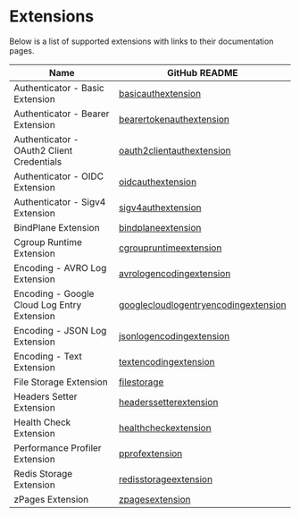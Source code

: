 # Extensions

Below is a list of supported extensions with links to their documentation pages.

| Name                                        | GitHub README                                                                                                                                                                             |
| ------------------------------------------- | ----------------------------------------------------------------------------------------------------------------------------------------------------------------------------------------- |
| Authenticator - Basic Extension             | [basicauthextension](https://github.com/open-telemetry/opentelemetry-collector-contrib/blob/v0.135.0/extension/basicauthextension/README.md)                                              |
| Authenticator - Bearer Extension            | [bearertokenauthextension](https://github.com/open-telemetry/opentelemetry-collector-contrib/blob/v0.135.0/extension/bearertokenauthextension/README.md)                                  |
| Authenticator - OAuth2 Client Credentials   | [oauth2clientauthextension](https://github.com/open-telemetry/opentelemetry-collector-contrib/blob/v0.135.0/extension/oauth2clientauthextension/README.md)                                |
| Authenticator - OIDC Extension              | [oidcauthextension](https://github.com/open-telemetry/opentelemetry-collector-contrib/blob/v0.135.0/extension/oidcauthextension/README.md)                                                |
| Authenticator - Sigv4 Extension             | [sigv4authextension](https://github.com/open-telemetry/opentelemetry-collector-contrib/blob/v0.135.0/extension/sigv4authextension/README.md)                                              |
| BindPlane Extension                         | [bindplaneextension](../extension/bindplaneextension/README.md)                                                                                                                           |
| Cgroup Runtime Extension                    | [cgroupruntimeextension](https://github.com/open-telemetry/opentelemetry-collector-contrib/blob/v0.135.0/extension/cgroupruntimeextension)                                                |
| Encoding - AVRO Log Extension               | [avrologencodingextension](https://github.com/open-telemetry/opentelemetry-collector-contrib/blob/v0.135.0/extension/encoding/avrologencodingextension/README.md)                         |
| Encoding - Google Cloud Log Entry Extension | [googlecloudlogentryencodingextension](https://github.com/open-telemetry/opentelemetry-collector-contrib/blob/v0.135.0/extension/encoding/googlecloudlogentryencodingextension/README.md) |
| Encoding - JSON Log Extension               | [jsonlogencodingextension](https://github.com/open-telemetry/opentelemetry-collector-contrib/blob/v0.135.0/extension/encoding/jsonlogencodingextension/README.md)                         |
| Encoding - Text Extension                   | [textencodingextension](https://github.com/open-telemetry/opentelemetry-collector-contrib/blob/v0.135.0/extension/encoding/textencodingextension/README.md)                               |
| File Storage Extension                      | [filestorage](https://github.com/open-telemetry/opentelemetry-collector-contrib/blob/v0.135.0/extension/storage/filestorage/README.md)                                                    |
| Headers Setter Extension                    | [headerssetterextension](https://github.com/open-telemetry/opentelemetry-collector-contrib/blob/v0.135.0/extension/headerssetterextension/README.md)                                      |
| Health Check Extension                      | [healthcheckextension](https://github.com/open-telemetry/opentelemetry-collector-contrib/blob/v0.135.0/extension/healthcheckextension/README.md)                                          |
| Performance Profiler Extension              | [pprofextension](https://github.com/open-telemetry/opentelemetry-collector-contrib/blob/v0.135.0/extension/pprofextension/README.md)                                                      |
| Redis Storage Extension                     | [redisstorageextension](https://github.com/open-telemetry/opentelemetry-collector-contrib/blob/v0.135.0/extension/storage/redisstorageextension/README.md)                                |
| zPages Extension                            | [zpagesextension](https://github.com/open-telemetry/opentelemetry-collector/blob/v0.135.0/extension/zpagesextension/README.md)                                                            |
